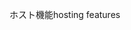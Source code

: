 <span data-ttu-id="ef32c-101">ホスト機能</span><span class="sxs-lookup"><span data-stu-id="ef32c-101">hosting features</span></span>